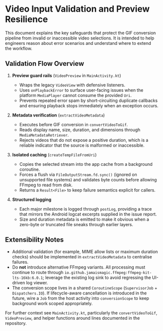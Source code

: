 # Video Input Validation and Preview Resilience

This document explains the key safeguards that protect the GIF conversion pipeline from
invalid or inaccessible video selections. It is intended to help engineers reason about
error scenarios and understand where to extend the workflow.

## Validation Flow Overview

1. **Preview guard rails** (`VideoPreview` in `MainActivity.kt`)
   - Wraps the legacy `VideoView` with defensive listeners.
   - Uses `onPlaybackError` to surface user-facing issues when the platform `MediaPlayer`
     cannot consume the provided `Uri`.
   - Prevents repeated error spam by short-circuiting duplicate callbacks and ensuring
     playback stops immediately when an exception occurs.

2. **Metadata verification** (`extractVideoMetadata`)
   - Executes before GIF conversion in `convertVideoToGif`.
   - Reads display name, size, duration, and dimensions through `MediaMetadataRetriever`.
   - Rejects videos that do not expose a positive duration, which is a reliable indicator
     that the source is malformed or inaccessible.

3. **Isolated caching** (`createTempFileFromUri`)
   - Copies the selected stream into the app cache from a background coroutine.
   - Forces a flush via `FileOutputStream.fd.sync()` (ignored on unsupported file systems)
     and validates byte counts before allowing FFmpeg to read from disk.
   - Returns a `Result<File>` to keep failure semantics explicit for callers.

4. **Structured logging**
   - Each major milestone is logged through `postLog`, providing a trace that mirrors the
     Android logcat excerpts supplied in the issue report.
   - Size and duration metadata is emitted to make it obvious when a zero-byte or truncated
     file sneaks through earlier layers.

## Extensibility Notes

- Additional validation (for example, MIME allow lists or maximum duration checks) should
  be implemented in `extractVideoMetadata` to centralise failures.
- Do **not** introduce alternative FFmpeg variants. All processing must continue to route through `io.github.jamaismagic.ffmpeg:ffmpeg-kit-lts-16kb:6.0.1`; leverage the existing log sink to avoid regressing the UI-driven log viewer.
- The conversion scope lives in a shared `CoroutineScope` (`SupervisorJob` + `Dispatchers.IO`).
  If lifecycle-aware cancellation is introduced in the future, wire a `Job` from the host
  activity into `conversionScope` to keep background work scoped appropriately.

For further context see `MainActivity.kt`, particularly the `convertVideoToGif`,
`VideoPreview`, and helper functions around lines documented in the repository.
